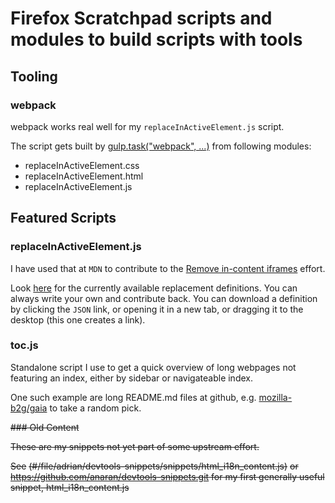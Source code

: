 # Firefox Scratchpad scripts and modules to build scripts with tools

## Tooling

### webpack

webpack works real well for my `replaceInActiveElement.js` script.

The script gets built by [gulp.task("webpack", ...)](gulpfile.js#L4) from following modules:

* replaceInActiveElement.css
* replaceInActiveElement.html
* replaceInActiveElement.js

## Featured Scripts

### replaceInActiveElement.js

I have used that at `MDN` to contribute to the [Remove in-content iframes](https://developer.mozilla.org/en-US/docs/MDN/Plans/Remove_in-content_iframes) effort.

Look [here](https://github.com/anaran/scratchpadjs/blob/master/replaceInActiveElement.js#L19-L27) for the currently available replacement definitions. You can always write your own and contribute back. You can download a definition by clicking the `JSON` link, or opening it in a new tab, or dragging it to the desktop (this one creates a link).

### toc.js

Standalone script I use to get a quick overview of long webpages not featuring an index, either by sidebar or navigateable index.

One such example are long README.md files at github, e.g. [mozilla-b2g/gaia](https://github.com/mozilla-b2g/gaia) to take a random pick.

~~### Old Content~~

~~These are my snippets not yet part of some upstream effort.~~

~~See~~
~~(#/file/adrian/devtools-snippets/snippets/html_i18n_content.js)~~
~~or~~
~~https://github.com/anaran/devtools-snippets.git for my first generally useful snippet, html_i18n_content.js~~
